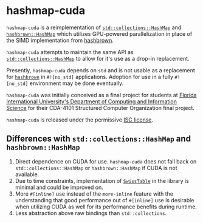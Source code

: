 # hashmap-cuda
`hashmap-cuda` is a reimplementation of [`std::collections::HashMap`][1]
and [`hashbrown::HashMap`][2] which utilizes GPU-powered
parallelization in place of the SIMD implementation from [hashbrown][3].

`hashmap-cuda` attempts to maintain the same API as
[`std::collections::HashMap`][1] to allow for it's use as a drop-in
replacement.

Presently, `hashmap-cuda` depends on `std` and is not usable as a
replacement for [`hashbrown`][3] in `#![no_std]` applications.
Adoption for use in a fully `#![no_std]` environment may be done eventually.

`hashmap-cuda` was initially conceived as a final project for students
at [Florida International University's Department of Computing and
Information Science](https://www.cis.fiu.edu/) for their CDA-4101
Structured Computer Organization final project.

`hashmap-cuda` is released under the permissive [ISC license](./LICENSE).

## Differences with `std::collections::HashMap` and `hashbrown::HashMap`
  1. Direct dependence on CUDA for use. `hashmap-cuda` does not fall back on `std::collections::HashMap` or `hashbrown::HashMap` if CUDA is not available.
  2. Due to time constraints, implementation of [`SwissTable`][4] in the library is minimal and could be improved on.
  3. More `#[inline]` use instead of the `more-inline` feature with the understanding that good performance out of `#[inline]` use is desirable when utilizing CUDA as well for its performance benefits during runtime.
  4. Less abstraction above raw bindings than `std::collections`.

[1]: https://doc.rust-lang.org/src/std/collections/hash/map.rs.html
[2]: https://docs.rs/hashbrown/0.6.3/hashbrown/struct.HashMap.html
[3]: https://docs.rs/hashbrown/0.6.3/hashbrown/struct.HashMap.html
[4]: https://abseil.io/blog/20180927-swisstables
